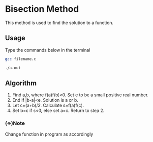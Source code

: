 # Bisection Method
This method is used to find the solution to a function.

## Usage
Type the commands below in the terminal
```bash
gcc filename.c
```
```bash
./a.out
```

## Algorithm
1. Find a,b, where f(a)f(b)<0. Set e to be a small positive real number.
2. End if |b-a|<e. Solution is a or b.
3. Let c=(a+b)/2. Calculate s=f(a)f(c).
4. Set b=c if s<0, else set a=c. Return to step 2. 

### (※)Note
Change function in program as accordingly

